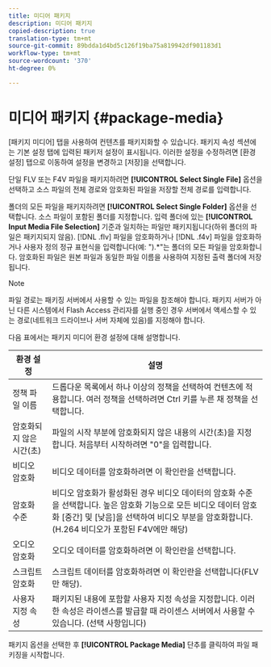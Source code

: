 ```yaml
---
title: 미디어 패키지
description: 미디어 패키지
copied-description: true
translation-type: tm+mt
source-git-commit: 89bdda1d4bd5c126f19ba75a819942df901183d1
workflow-type: tm+mt
source-wordcount: '370'
ht-degree: 0%

---
```



# 미디어 패키지 {#package-media}

[패키지 미디어] 탭을 사용하여 컨텐츠를 패키지화할 수 있습니다. 패키지 속성 섹션에는 기본 설정 탭에 입력된 패키저 설정이 표시됩니다. 이러한 설정을 수정하려면 [환경 설정] 탭으로 이동하여 설정을 변경하고 [저장]을 선택합니다.

단일 FLV 또는 F4V 파일을 패키지하려면 **[!UICONTROL Select Single File]** 옵션을 선택하고 소스 파일의 전체 경로와 암호화된 파일을 저장할 전체 경로를 입력합니다.

폴더의 모든 파일을 패키지하려면 **[!UICONTROL Select Single Folder]** 옵션을 선택합니다. 소스 파일이 포함된 폴더를 지정합니다. 입력 폴더에 있는 **[!UICONTROL Input Media File Selection]** 기준과 일치하는 파일만 패키지됩니다(하위 폴더의 파일은 패키지되지 않음). [!DNL .flv] 파일을 암호화하거나 [!DNL .f4v] 파일을 암호화하거나 사용자 정의 정규 표현식을 입력합니다(예: &quot;).*&quot;는 폴더의 모든 파일을 암호화합니다. 암호화된 파일은 원본 파일과 동일한 파일 이름을 사용하여 지정된 출력 폴더에 저장됩니다.

>[!NOTE]
>
>파일 경로는 패키징 서버에서 사용할 수 있는 파일을 참조해야 합니다. 패키지 서버가 아닌 다른 시스템에서 Flash Access 관리자를 실행 중인 경우 서버에서 액세스할 수 있는 경로(네트워크 드라이브나 서버 자체에 있음)를 지정해야 합니다.

다음 표에서는 패키지 미디어 환경 설정에 대해 설명합니다.

| 환경 설정 | 설명 |
|---|---|
| 정책 파일 이름 | 드롭다운 목록에서 하나 이상의 정책을 선택하여 컨텐츠에 적용합니다. 여러 정책을 선택하려면 Ctrl 키를 누른 채 정책을 선택합니다. |
| 암호화되지 않은 시간(초) | 파일의 시작 부분에 암호화되지 않은 내용의 시간(초)을 지정합니다. 처음부터 시작하려면 &quot;0&quot;을 입력합니다. |
| 비디오 암호화 | 비디오 데이터를 암호화하려면 이 확인란을 선택합니다. |
| 암호화 수준 | 비디오 암호화가 활성화된 경우 비디오 데이터의 암호화 수준을 선택합니다. 높은 암호화 기능으로 모든 비디오 데이터 암호화 [중간] 및 [낮음]을 선택하여 비디오 부분을 암호화합니다. (H.264 비디오가 포함된 F4V에만 해당) |
| 오디오 암호화 | 오디오 데이터를 암호화하려면 이 확인란을 선택합니다. |
| 스크립트 암호화 | 스크립트 데이터를 암호화하려면 이 확인란을 선택합니다(FLV만 해당). |
| 사용자 지정 속성 | 패키지된 내용에 포함할 사용자 지정 속성을 지정합니다. 이러한 속성은 라이센스를 발급할 때 라이센스 서버에서 사용할 수 있습니다. (선택 사항입니다) |

패키지 옵션을 선택한 후 **[!UICONTROL Package Media]** 단추를 클릭하여 파일 패키징을 시작합니다.
